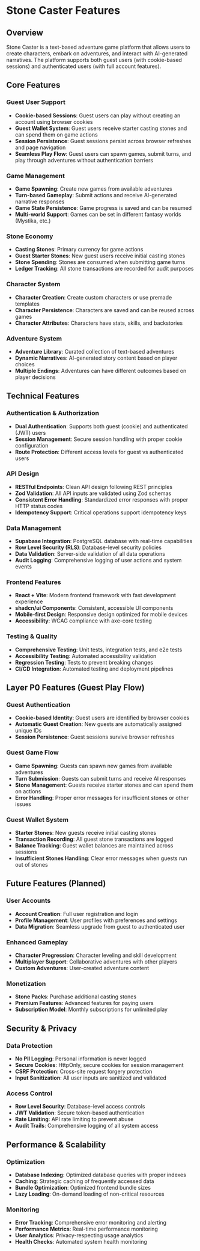 # Stone Caster Features

## Overview

Stone Caster is a text-based adventure game platform that allows users to create characters, embark on adventures, and interact with AI-generated narratives. The platform supports both guest users (with cookie-based sessions) and authenticated users (with full account features).

## Core Features

### Guest User Support
- **Cookie-based Sessions**: Guest users can play without creating an account using browser cookies
- **Guest Wallet System**: Guest users receive starter casting stones and can spend them on game actions
- **Session Persistence**: Guest sessions persist across browser refreshes and page navigation
- **Seamless Play Flow**: Guest users can spawn games, submit turns, and play through adventures without authentication barriers

### Game Management
- **Game Spawning**: Create new games from available adventures
- **Turn-based Gameplay**: Submit actions and receive AI-generated narrative responses
- **Game State Persistence**: Game progress is saved and can be resumed
- **Multi-world Support**: Games can be set in different fantasy worlds (Mystika, etc.)

### Stone Economy
- **Casting Stones**: Primary currency for game actions
- **Guest Starter Stones**: New guest users receive initial casting stones
- **Stone Spending**: Stones are consumed when submitting game turns
- **Ledger Tracking**: All stone transactions are recorded for audit purposes

### Character System
- **Character Creation**: Create custom characters or use premade templates
- **Character Persistence**: Characters are saved and can be reused across games
- **Character Attributes**: Characters have stats, skills, and backstories

### Adventure System
- **Adventure Library**: Curated collection of text-based adventures
- **Dynamic Narratives**: AI-generated story content based on player choices
- **Multiple Endings**: Adventures can have different outcomes based on player decisions

## Technical Features

### Authentication & Authorization
- **Dual Authentication**: Supports both guest (cookie) and authenticated (JWT) users
- **Session Management**: Secure session handling with proper cookie configuration
- **Route Protection**: Different access levels for guest vs authenticated users

### API Design
- **RESTful Endpoints**: Clean API design following REST principles
- **Zod Validation**: All API inputs are validated using Zod schemas
- **Consistent Error Handling**: Standardized error responses with proper HTTP status codes
- **Idempotency Support**: Critical operations support idempotency keys

### Data Management
- **Supabase Integration**: PostgreSQL database with real-time capabilities
- **Row Level Security (RLS)**: Database-level security policies
- **Data Validation**: Server-side validation of all data operations
- **Audit Logging**: Comprehensive logging of user actions and system events

### Frontend Features
- **React + Vite**: Modern frontend framework with fast development experience
- **shadcn/ui Components**: Consistent, accessible UI components
- **Mobile-first Design**: Responsive design optimized for mobile devices
- **Accessibility**: WCAG compliance with axe-core testing

### Testing & Quality
- **Comprehensive Testing**: Unit tests, integration tests, and e2e tests
- **Accessibility Testing**: Automated accessibility validation
- **Regression Testing**: Tests to prevent breaking changes
- **CI/CD Integration**: Automated testing and deployment pipelines

## Layer P0 Features (Guest Play Flow)

### Guest Authentication
- **Cookie-based Identity**: Guest users are identified by browser cookies
- **Automatic Guest Creation**: New guests are automatically assigned unique IDs
- **Session Persistence**: Guest sessions survive browser refreshes

### Guest Game Flow
- **Game Spawning**: Guests can spawn new games from available adventures
- **Turn Submission**: Guests can submit turns and receive AI responses
- **Stone Management**: Guests receive starter stones and can spend them on actions
- **Error Handling**: Proper error messages for insufficient stones or other issues

### Guest Wallet System
- **Starter Stones**: New guests receive initial casting stones
- **Transaction Recording**: All guest stone transactions are logged
- **Balance Tracking**: Guest wallet balances are maintained across sessions
- **Insufficient Stones Handling**: Clear error messages when guests run out of stones

## Future Features (Planned)

### User Accounts
- **Account Creation**: Full user registration and login
- **Profile Management**: User profiles with preferences and settings
- **Data Migration**: Seamless upgrade from guest to authenticated user

### Enhanced Gameplay
- **Character Progression**: Character leveling and skill development
- **Multiplayer Support**: Collaborative adventures with other players
- **Custom Adventures**: User-created adventure content

### Monetization
- **Stone Packs**: Purchase additional casting stones
- **Premium Features**: Advanced features for paying users
- **Subscription Model**: Monthly subscriptions for unlimited play

## Security & Privacy

### Data Protection
- **No PII Logging**: Personal information is never logged
- **Secure Cookies**: HttpOnly, secure cookies for session management
- **CSRF Protection**: Cross-site request forgery protection
- **Input Sanitization**: All user inputs are sanitized and validated

### Access Control
- **Row Level Security**: Database-level access controls
- **JWT Validation**: Secure token-based authentication
- **Rate Limiting**: API rate limiting to prevent abuse
- **Audit Trails**: Comprehensive logging of all system access

## Performance & Scalability

### Optimization
- **Database Indexing**: Optimized database queries with proper indexes
- **Caching**: Strategic caching of frequently accessed data
- **Bundle Optimization**: Optimized frontend bundle sizes
- **Lazy Loading**: On-demand loading of non-critical resources

### Monitoring
- **Error Tracking**: Comprehensive error monitoring and alerting
- **Performance Metrics**: Real-time performance monitoring
- **User Analytics**: Privacy-respecting usage analytics
- **Health Checks**: Automated system health monitoring
